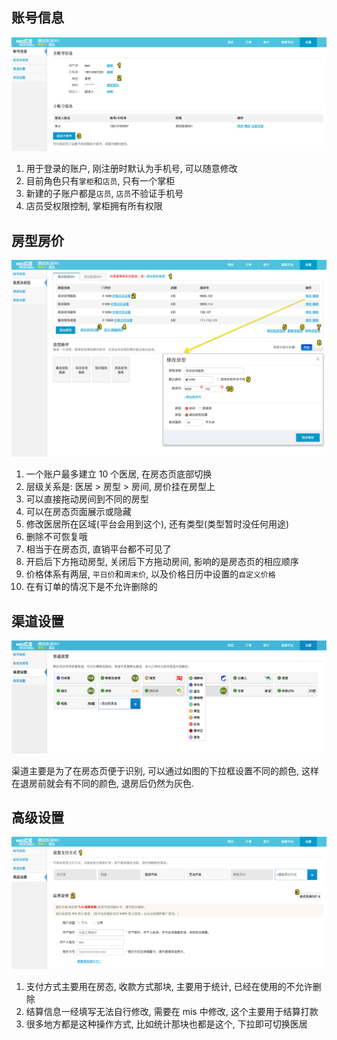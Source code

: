 ## 账号信息

![](assets/settingAccount.png)

1. 用于登录的账户, 刚注册时默认为手机号, 可以随意修改
2. 目前角色只有`掌柜`和`店员`, 只有一个掌柜
3. 新建的子账户都是`店员`, `店员`不验证手机号
4. 店员受权限控制, 掌柜拥有所有权限

## 房型房价

![](assets/settingHouse.png)

1. 一个账户最多建立 10 个医居, 在房态页底部切换
2. 层级关系是: 医居 > 房型 > 房间, 房价挂在房型上
3. 可以直接拖动房间到不同的房型
4. 可以在房态页面展示或隐藏
5. 修改医居所在区域(平台会用到这个), 还有类型(类型暂时没任何用途)
6. 删除不可恢复哦
7. 相当于在房态页, 直销平台都不可见了
8. 开启后下方拖动房型, 关闭后下方拖动房间, 影响的是房态页的相应顺序
9. 价格体系有两层, `平日价`和`周末价`, 以及价格日历中设置的`自定义价格`
10. 在有订单的情况下是不允许删除的

## 渠道设置

![](assets/settingChannel.png)

渠道主要是为了在房态页便于识别, 可以通过如图的下拉框设置不同的颜色, 这样在退房前就会有不同的颜色, 退房后仍然为灰色.

## 高级设置

![](assets/settingAdvance.png)

1. 支付方式主要用在房态, 收款方式那块, 主要用于统计, 已经在使用的不允许删除
2. 结算信息一经填写无法自行修改, 需要在 mis 中修改, 这个主要用于结算打款
3. 很多地方都是这种操作方式, 比如统计那块也都是这个, 下拉即可切换医居

